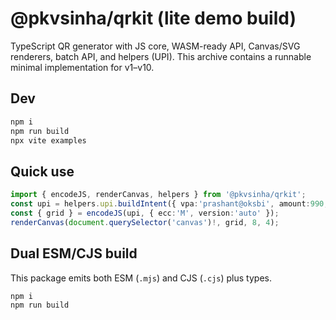 # @pkvsinha/qrkit (lite demo build)

TypeScript QR generator with JS core, WASM-ready API, Canvas/SVG renderers, batch API, and helpers (UPI). This archive contains a runnable minimal implementation for v1–v10.

## Dev
```bash
npm i
npm run build
npx vite examples
```

## Quick use
```ts
import { encodeJS, renderCanvas, helpers } from '@pkvsinha/qrkit';
const upi = helpers.upi.buildIntent({ vpa:'prashant@oksbi', amount:990, name:'HEYPKV', note:'Invoice INV-1042' });
const { grid } = encodeJS(upi, { ecc:'M', version:'auto' });
renderCanvas(document.querySelector('canvas')!, grid, 8, 4);
```

## Dual ESM/CJS build

This package emits both ESM (`.mjs`) and CJS (`.cjs`) plus types.

```bash
npm i
npm run build
```